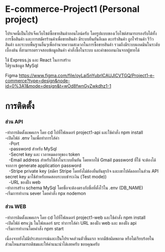 # E-commerce-Project1 (Personal project)

โปรเจคนี้เป็นโปรเจ็คเว็บไซต์ซื้อขายสินค้าออนไลน์ครับ โดยรูปแบบของเว็บไซต์สามารถรองรับได้ทั้งการซื้อสินค้า และการสมัครร้านค้าเพื่อขายสินค้า มีระบบยืนยันอีเมล ตะกร้าสินค้า ถูกใจร้านค้า รีวิวสินค้า และระบบพื้นฐานอื่นๆเพื่ออำนวยความสะดวกในการซื้อขายสินค้า
รวมถึงมีระบบแอดมินในระดับเบื้องต้น ที่สามารถตรวจสอบข้อมูลสินค้า คำสั่งซื้อในระบบ และคำขอถอนเงินจากผู้ขายได้ 

ใช้ Express.js และ React ในการสร้าง </br>
ใช้ฐานข้อมูล MySql </br>

Figma https://www.figma.com/file/oyLai5nYubrlCAUJlCVTGQ/Project1-e-commerce?type=design&node-id=0%3A1&mode=design&t=wOd8fwnGyZwkdhz1-1

# การติดตั้ง
### ส่วน API 
-ทำการติดตั้งแพคเกจ โดย cd ไปที่โฟลเดอร์ project1-api และใช้คำสั่ง npm install </br>
-เปิดไฟล์ .env ในเพื่อทำการใส่ค่า </br>
  &nbsp;&nbsp;&nbsp;-Port </br> 
  &nbsp;&nbsp;&nbsp;-password สำหรับ MySql </br>
  &nbsp;&nbsp;&nbsp;-Secret key และ เวลาหมดอายุของ token </br>
  &nbsp;&nbsp;&nbsp;-Email address สำหรับใช้ส่งในระบบยืนยัน โดยหากใช้ Gmail password ที่ใช้ จะต้องได้จากการ generate application password </br>
  &nbsp;&nbsp;&nbsp;-Stripe private key (สมัคร Stripe โดยยังไม่ต้องยืนยันธุรกิจ และเขาไปคัดลอกในส่วน API secret key มาใช้สำหรับทดสอบระบบชำระเงิน (Test mode)) </br>
  &nbsp;&nbsp;&nbsp;-URL ของฝั่ง web </br>
-ทำการสร้าง schema MySql โดยชื่อจะต้องตรงกับชื่อที่ตั้งไว้ใน .env (DB_NAME) </br>
-เริ่มการทำงาน sever โดยคำสั่ง npx nodemon </br>

### ส่วน WEB 
-ทำการติดตั้งแพคเกจ โดย cd ไปที่โฟลเดอร์ project1-web และใช้คำสั่ง npm install </br>
-เปิดไฟล์ env.js ในโฟลเดอร์ src ทำการใส่ค่า URL ของฝั่ง web และ ของฝั่ง api </br>
-เริ่มการทำงานโดยคำสั่ง npm start </br>

เนื่องจากยังไม่มีประสบการณ์และเป็นโปรเจคส่วนตัวชิ้นแรก หากมีข้อผิดพลาด หรือไม่เรียบร้อยในส่วนไหนสามารถติชมและให้คำแนะนำได้เลยครับ ขอบคุณครับ
 
